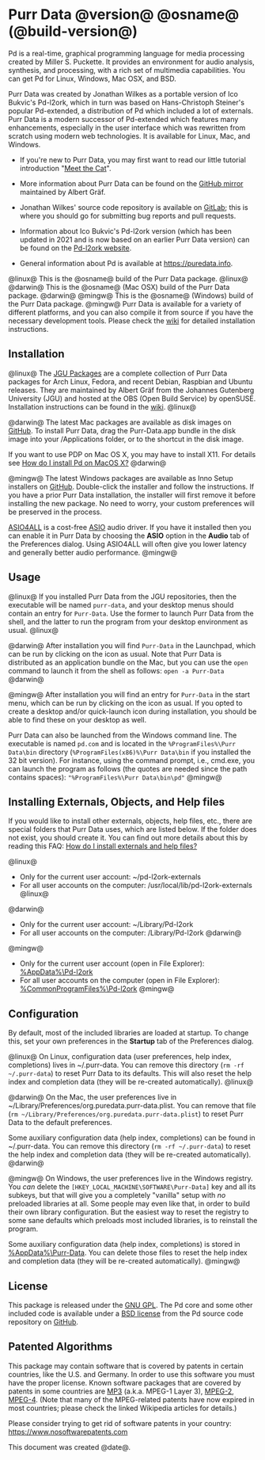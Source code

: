 # Purr Data @version@ @osname@ (@build-version@)

Pd is a real-time, graphical programming language for media processing created by Miller S. Puckette. It provides an environment for audio analysis, synthesis, and processing, with a rich set of multimedia capabilities. You can get Pd for Linux, Windows, Mac OSX, and BSD.

Purr Data was created by Jonathan Wilkes as a portable version of Ico Bukvic's Pd-l2ork, which in turn was based on Hans-Christoph Steiner's popular Pd-extended, a distribution of Pd which included a lot of externals. Purr Data is a modern successor of Pd-extended which features many enhancements, especially in the user interface which was rewritten from scratch using modern web technologies. It is available for Linux, Mac, and Windows.

- If you're new to Purr Data, you may first want to read our little tutorial introduction "[Meet the Cat](https://agraef.github.io/purr-data-intro)".

- More information about Purr Data can be found on the [GitHub mirror](https://agraef.github.io/purr-data/) maintained by Albert Gräf.

- Jonathan Wilkes' source code repository is available on [GitLab](https://git.purrdata.net/jwilkes/purr-data); this is where you should go for submitting bug reports and pull requests.

- Information about Ico Bukvic's Pd-l2ork version (which has been updated in 2021 and is now based on an earlier Purr Data version) can be found on the [Pd-l2ork website](https://l2ork.music.vt.edu/main/make-your-own-l2ork/software/).

- General information about Pd is available at <https://puredata.info>.

@linux@
This is the @osname@ build of the Purr Data package.
@linux@
@darwin@
This is the @osname@ (Mac OSX) build of the Purr Data package.
@darwin@
@mingw@
This is the @osname@ (Windows) build of the Purr Data package.
@mingw@
Purr Data is available for a variety of different platforms, and you can also compile it from source if you have the necessary development tools. Please check the [wiki](https://github.com/agraef/purr-data/wiki/Installation) for detailed installation instructions.

## Installation

@linux@
The [JGU Packages](https://build.opensuse.org/project/show/home:aggraef:purr-data-jgu) are a complete collection of Purr Data packages for Arch Linux, Fedora, and recent Debian, Raspbian and Ubuntu releases. They are maintained by Albert Gräf from the Johannes Gutenberg University (JGU) and hosted at the OBS (Open Build Service) by openSUSE. Installation instructions can be found in the [wiki](https://github.com/agraef/purr-data/wiki/Installation#linux).
@linux@

@darwin@
The latest Mac packages are available as disk images on [GitHub](https://github.com/agraef/purr-data/releases). To install Purr Data, drag the Purr-Data.app bundle in the disk image into your /Applications folder, or to the shortcut in the disk image.

If you want to use PDP on Mac OS X, you may have to install X11. For details see [How do I install Pd on MacOS X?](https://puredata.info/docs/faq/macosx)
@darwin@

@mingw@
The latest Windows packages are available as Inno Setup installers on [GitHub](https://github.com/agraef/purr-data/releases). Double-click the installer and follow the instructions. If you have a prior Purr Data installation, the installer will first remove it before installing the new package. No need to worry, your custom preferences will be preserved in the process.

[ASIO4ALL](https://www.asio4all.com/) is a cost-free [ASIO](https://en.wikipedia.org/wiki/Audio_Stream_Input/Output) audio driver. If you have it installed then you can enable it in Purr Data by choosing the **ASIO** option in the **Audio** tab of the Preferences dialog. Using ASIO4ALL will often give you lower latency and generally better audio performance.
@mingw@

## Usage

@linux@
If you installed Purr Data from the JGU repositories, then the executable will be named `purr-data`, and your desktop menus should contain an entry for `Purr-Data`. Use the former to launch Purr Data from the shell, and the latter to run the program from your desktop environment as usual.
@linux@

@darwin@
After installation you will find `Purr-Data` in the Launchpad, which can be run by clicking on the icon as usual. Note that Purr Data is distributed as an application bundle on the Mac, but you can use the `open` command to launch it from the shell as follows: `open -a Purr-Data`
@darwin@

@mingw@
After installation you will find an entry for `Purr-Data` in the start menu, which can be run by clicking on the icon as usual. If you opted to create a desktop and/or quick-launch icon during installation, you should be able to find these on your desktop as well.

Purr Data can also be launched from the Windows command line. The executable is named `pd.com` and is located in the `%ProgramFiles%\Purr Data\bin` directory (`%ProgramFiles(x86)%\Purr Data\bin` if you installed the 32 bit version). For instance, using the command prompt, i.e., cmd.exe, you can launch the program as follows (the quotes are needed since the path contains spaces): `"%ProgramFiles%\Purr Data\bin\pd"`
@mingw@

## Installing Externals, Objects, and Help files

If you would like to install other externals, objects, help files, etc., there are special folders that Purr Data uses, which are listed below. If the folder does not exist, you should create it. You can find out more details about this by reading this FAQ: [How do I install externals and help files?](https://puredata.info/docs/faq/how-do-i-install-externals-and-help-files)

@linux@
- Only for the current user account: ~/pd-l2ork-externals
- For all user accounts on the computer: /usr/local/lib/pd-l2ork-externals
@linux@

@darwin@
- Only for the current user account: ~/Library/Pd-l2ork
- For all user accounts on the computer: /Library/Pd-l2ork
@darwin@

@mingw@
- Only for the current user account (open in File Explorer): [%AppData%\\Pd-l2ork](file:///%AppData%)
- For all user accounts on the computer (open in File Explorer): [%CommonProgramFiles%\\Pd-l2ork](file:///%CommonProgramFiles%)
@mingw@

## Configuration

By default, most of the included libraries are loaded at startup. To change this, set your own preferences in the **Startup** tab of the Preferences dialog.

@linux@
On Linux, configuration data (user preferences, help index, completions) lives in ~/.purr-data. You can remove this directory (`rm -rf ~/.purr-data`) to reset Purr Data to its defaults. This will also reset the help index and completion data (they will be re-created automatically).
@linux@

@darwin@
On the Mac, the user preferences live in ~/Library/Preferences/org.puredata.purr-data.plist. You can remove that file (`rm ~/Library/Preferences/org.puredata.purr-data.plist`) to reset Purr Data to the default preferences.

Some auxiliary configuration data (help index, completions) can be found in ~/.purr-data. You can remove this directory (`rm -rf ~/.purr-data`) to reset the help index and completion data (they will be re-created automatically).
@darwin@

@mingw@
On Windows, the user preferences live in the Windows registry. You *can* delete the `[HKEY_LOCAL_MACHINE\SOFTWARE\Purr-Data]` key and all its subkeys, but that will give you a completely "vanilla" setup with *no* preloaded libraries at all. Some people may even like that, in order to build their own library configuration. But the easiest way to reset the registry to some sane defaults which preloads most included libraries, is to reinstall the program.

Some auxiliary configuration data (help index, completions) is stored in [%AppData%\\Purr-Data](file:///%AppData%/Purr-Data). You can delete those files to reset the help index and completion data (they will be re-created automatically).
@mingw@

## License

This package is released under the [GNU GPL](https://www.gnu.org/copyleft/gpl.html). The Pd core and some other included code is available under a [BSD license](https://github.com/pure-data/pure-data/blob/master/LICENSE.txt) from the Pd source code repository on [GitHub](https://github.com/pure-data/pure-data).

## Patented Algorithms

This package may contain software that is covered by patents in certain countries, like the U.S. and Germany. In order to use this software you must have the proper license. Known software packages that are covered by patents in some countries are [MP3](https://en.wikipedia.org/wiki/MP3) (a.k.a. MPEG-1 Layer 3), [MPEG-2](https://en.wikipedia.org/wiki/MPEG-2), [MPEG-4](https://en.wikipedia.org/wiki/MPEG-4). (Note that many of the MPEG-related patents have now expired in most countries; please check the linked Wikipedia articles for details.)

Please consider trying to get rid of software patents in your country:
<https://www.nosoftwarepatents.com>

This document was created @date@.
